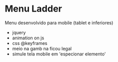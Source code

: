<h1>Menu Ladder</h1>
<p>Menu desenvolvido para mobile (tablet e inferiores)</p>
<ul>
	<li>jquery</li>
	<li>animation on js</li>
	<li>css @keyframes</li>
	<li>meio na gamb na ficou legal</li>
	<li>simule tela mobile em 'especionar elemento'</li>
</ul>
